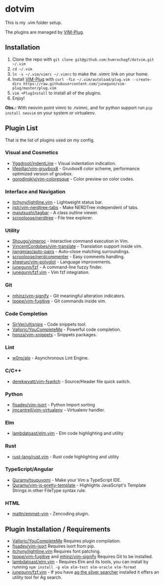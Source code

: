 # dotvim

This is my .vim folder setup.

The plugins are managed by [VIM-Plug](https://github.com/junegunn/vim-plug).

## Installation

1. Clone the repo with `git clone git@github.com:humrochagf/dotvim.git ~/.vim`
2. `cd ~/.vim`
3. `ln -s ~/.vim/vimrc ~/.vimrc` to make the .vimrc link on your home.
4. Install [VIM-Plug](https://github.com/junegunn/vim-plug) with `curl -fLo ~/.vim/autoload/plug.vim --create-dirs https://raw.githubusercontent.com/junegunn/vim-plug/master/plug.vim`
5. `vim +PlugInstall` to install all of the plugins.
6. Enjoy!

**Obs.:** With neovim point vimrc to .nvimrc, and for python support run `pip install neovim` on your system or virtualenv.

## Plugin List

That is the list of plugins used on my config.

### Visual and Cosmetics

* [Yggdroot/indentLine](https://github.com/Yggdroot/indentLine) - Visual indentation indication.
* [lifepillar/vim-gruvbox8](https://github.com/lifepillar/vim-gruvbox8) - Gruvbox8 color scheme, performance optimized version of gruvbox.
* [gorodinskiy/vim-coloresque](https://github.com/gorodinskiy/vim-coloresque) - Color preview on color codes.

### Interface and Navigation

* [itchyny/lightline.vim](https://github.com/itchyny/lightline.vim) - Lightweight status bar.
* [jistr/vim-nerdtree-tabs](https://github.com/jistr/vim-nerdtree-tabs) - Make NERDTree independent of tabs.
* [majutsushi/tagbar](https://github.com/majutsushi/tagbar) - A class outline viewer.
* [scrooloose/nerdtree](https://github.com/scrooloose/nerdtree) - File tree explorer.

### Utility

* [Shougo/vimproc](https://github.com/Shougo/vimproc) - Interactive command execution in Vim.
* [VincentCordobes/vim-translate](https://github.com/vincentcordobes/vim-translate) - Translation support inside vim.
* [jiangmiao/auto-pairs](https://github.com/jiangmiao/auto-pairs) - Auto-close matching surroundings.
* [scrooloose/nerdcommenter](https://github.com/scrooloose/nerdcommenter) - Easy comments handling.
* [sheerun/vim-polyglot](https://github.com/sheerun/vim-polyglot) - Language improvements.
* [junegunn/fzf](https://github.com/junegunn/fzf) - A command-line fuzzy finder.
* [junegunn/fzf.vim](https://github.com/junegunn/fzf.vim) - Vim fzf integration.

### Git

* [mhinz/vim-signify](https://github.com/mhinz/vim-signify) - Git meaningful alteration indicators.
* [tpope/vim-fugitive](https://github.com/tpope/vim-fugitive) - Git commands inside vim.

### Code Completion

* [SirVer/ultisnips](https://github.com/SirVer/ultisnips) - Code snippets tool.
* [Valloric/YouCompleteMe](https://github.com/Valloric/YouCompleteMe) - Powerful code completion.
* [honza/vim-snippets](https://github.com/honza/vim-snippets) - Snippets packages.

### Lint

* [w0rp/ale](https://github.com/w0rp/ale) - Asynchronous Lint Engine.

### C/C++

* [derekwyatt/vim-fswitch](https://github.com/derekwyatt/vim-fswitch) - Source/Header file quick switch.

### Python

* [fisadev/vim-isort](https://github.com/fisadev/vim-isort) - Python Import sorting
* [jmcantrell/vim-virtualenv](https://github.com/jmcantrell/vim-virtualenv) - Virtualenv handler.

### Elm

* [lambdatoast/elm.vim](https://github.com/lambdatoast/elm.vim) - Elm code highlighting and utility

### Rust

* [rust-lang/rust.vim](https://github.com/rust-lang/rust.vim) - Rust code highlighting and utility

### TypeScript/Angular

* [Quramy/tsuquyomi](https://github.com/Quramy/tsuquyomi) - Make your Vim a TypeScript IDE.
* [Quramy/vim-js-pretty-template](https://github.com/Quramy/vim-js-pretty-template) - Highlights JavaScript's Template Strings in other FileType syntax rule.

### HTML

* [mattn/emmet-vim](https://github.com/mattn/emmet-vim) - Zencoding plugin.

## Plugin Installation / Requirements

* [Valloric/YouCompleteMe](https://github.com/Valloric/YouCompleteMe) Requires plugin compilation.
* [fisadev/vim-isort](https://github.com/fisadev/vim-isort) Requires isort from pip.
* [itchyny/lightline.vim](https://github.com/itchyny/lightline.vim) Requires font patching.
* [tpope/vim-fugitive](https://github.com/tpope/vim-fugitive) and [mhinz/vim-signify](https://github.com/mhinz/vim-signify) Requires Git to be installed.
* [lambdatoast/elm.vim](https://github.com/lambdatoast/elm.vim) - Requires Elm and its tools, you can install by running `npm install -g elm elm-test elm-oracle elm-format`
* [junegunn/fzf.vim](https://github.com/junegunn/fzf.vim) - If you have [ag the silver searcher](https://github.com/ggreer/the_silver_searcher) installed it offers an utility tool for Ag search.

